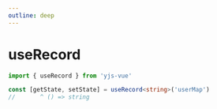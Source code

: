 ```yaml
---
outline: deep
---
```


# useRecord

```ts
import { useRecord } from 'yjs-vue'

const [getState, setState] = useRecord<string>('userMap')
//       ^ () => string
```
